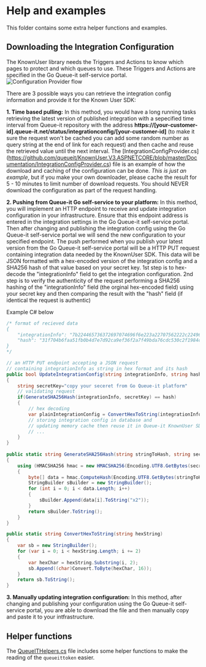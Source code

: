 # Help and examples
This folder contains some extra helper functions and examples.


## Downloading the Integration Configuration
The KnownUser library needs the Triggers and Actions to know which pages to protect and which queues to use. 
These Triggers and Actions are specified in the Go Queue-it self-service portal.
![Configuration Provider flow](https://github.com/queueit/KnownUser.V3.ASPNET/blob/master/Documentation/ConfigProviderExample.png)


There are 3 possible ways you can retrieve the integration config information and provide it for the Known User SDK:

**1. Time based pulling:**
   In this method, you would have a long running tasks retrieving the latest version of published integration with a sepecified time interval from Queue-it repository with the address **https://[your-customer-id].queue-it.net/status/integrationconfig/[your-customer-id]** (to make it sure the request won't be cached you can add some random number as query string at the end of link for each request) and then cache and reuse the retrieved value until the next interval.
   The [IntegrationConfigProvider.cs]   (https://github.com/queueit/KnownUser.V3.ASPNETCORE/blob/master/Documentation/IntegrationConfigProvider.cs) file is an example of how the download and caching of the configuration can be done. 
   *This is just an example*, but if you make your own downloader, please cache the result for 5 - 10 minutes to limit number of download requests. You should NEVER download the configuration as part of the request handling.

**2. Pushing from Queue-it Go self-service to your platform:**
    In this method, you will implement an HTTP endpoint to receive and update integration configuration in your infrastructure. Ensure that this endpoint address is entered in the integration settings in the Go Queue-it self-service portal. Then after changing and publishing the integration config using the Go Queue-it self-service portal we will send the new configuration to your specified endpoint.
The push performed when you publish your latest version from the Go Queue-it self-service portal will be a HTTP PUT request containing integration data needed by the KnownUser SDK. This data will be JSON formatted with a hex-encoded version of the integration config and a SHA256 hash of that value based on your secret key.
1st step is to hex-decode the "integrationInfo" field to get the integration configuration. 
2nd step is to verify the authenticity of the request performing a SHA256 hashing of the "integrationInfo" field (the orginal hex-encoded field) using your secret key and then comparing the result with the "hash" field (if identical the request is authentic)

Example C# below

```c#
/* format of recieved data
{
    "integrationInfo": "7b224465736372697074696f6e223a22707562222c22496e7 ...",    
    "hash": "31f704b6faa51fb0b4d7e7d92ca9ef36f2a7f49bda76cdc530c2f1984ca10e5d"
}
*/

// an HTTP PUT endpoint accepting a JSON request 
// containing integrationInfo as string in hex format and its hash  
public bool UpdateIntegrationConfig(string integrationInfo, string hash)
{
    string secretKey="copy your seceret from Go Queue-it platform"
    // validating request
    if(GenerateSHA256Hash(integrationInfo, secretKey) == hash)
    {
        // hex decoding
        var plainIntegrationConfig = ConvertHexToString(integrationInfo); 
        // storing integration config in database and 
        // updating memory cache then reuse it in Queue-it KnownUser SDK
        // ...
    }
}
    
public static string GenerateSHA256Hash(string stringToHash, string secretKey)
{
    using (HMACSHA256 hmac = new HMACSHA256(Encoding.UTF8.GetBytes(secretKey)))
    {
        byte[] data = hmac.ComputeHash(Encoding.UTF8.GetBytes(stringToHash));
        StringBuilder sBuilder = new StringBuilder();
        for (int i = 0; i < data.Length; i++)
        {
            sBuilder.Append(data[i].ToString("x2"));
        }
        return sBuilder.ToString();
    }
}

public static string ConvertHexToString(string hexString)
{
    var sb = new StringBuilder();
    for (var i = 0; i < hexString.Length; i += 2) 
    {
        var hexChar = hexString.Substring(i, 2);
        sb.Append((char)Convert.ToByte(hexChar, 16));
    }
    return sb.ToString();
}
```
**3. Manually updating integration configuration:**
    In this method, after changing and publishing your configuration using the Go Queue-it self-service portal, you are able to download the file and then manually copy and paste it to your intfrastructure.

## Helper functions
The [QueueITHelpers.cs](https://github.com/queueit/KnownUser.V3.ASPNETCORE/blob/master/Documentation/QueueITHelpers.cs) file includes some helper functions 
to make the reading of the `queueittoken` easier. 
